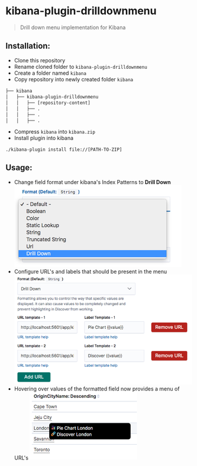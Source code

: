 # kibana-plugin-drilldownmenu
> Drill down menu implementation for Kibana

## Installation:

- Clone this repository
- Rename cloned folder to `kibana-plugin-drilldownmenu`
- Create a folder named `kibana`
- Copy repository into newly created folder `kibana`
```.
├── kibana
│   ├── kibana-plugin-drilldownmenu
│   │   ├── [repository-content]
│   │   ├── .
│   │   ├── .
│   │   ├── .
```
- Compress `kibana` into `kibana.zip`
- Install plugin into kibana
```
./kibana-plugin install file://[PATH-TO-ZIP]
```

## Usage:

- Change field format under kibana's Index Patterns to **Drill Down**
![Change field format type](img/step-1.png)
- Configure URL's and labels that should be present in the menu
![URL addition example](img/step-3.png)
- Hovering over values of the formatted field now provides a menu of URL's
![URL menu example](img/step-4.png)



